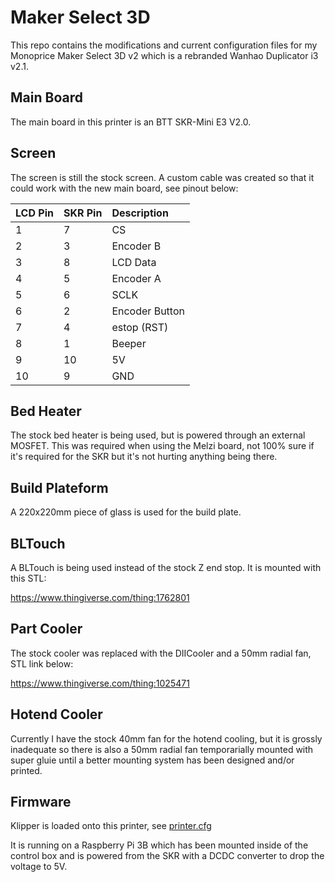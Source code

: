 # Maker Select 3D

This repo contains the modifications and current configuration files for my Monoprice Maker Select 3D v2 which is a rebranded Wanhao Duplicator i3 v2.1.

## Main Board

The main board in this printer is an BTT SKR-Mini E3 V2.0.

## Screen

The screen is still the stock screen. A custom cable was created so that it could work with the new main board, see pinout below:

| LCD Pin | SKR Pin | Description    |
| ---     | :--     | :--            | 
| 1       | 7       | CS             | 
| 2       | 3       | Encoder B      | 
| 3       | 8       | LCD Data       | 
| 4       | 5       | Encoder A      | 
| 5       | 6       | SCLK           | 
| 6       | 2       | Encoder Button | 
| 7       | 4       | estop (RST)    | 
| 8       | 1       | Beeper         | 
| 9       | 10      | 5V             | 
| 10      | 9       | GND            | 

## Bed Heater

The stock bed heater is being used, but is powered through an external MOSFET. This was required when using the Melzi board, not 100% sure if it's required for the SKR but it's not hurting anything being there.

## Build Plateform

A 220x220mm piece of glass is used for the build plate.

## BLTouch

A BLTouch is being used instead of the stock Z end stop. It is mounted with this STL:

https://www.thingiverse.com/thing:1762801

## Part Cooler

 The stock cooler was replaced with the DIICooler and a 50mm radial fan, STL link below:
 
https://www.thingiverse.com/thing:1025471

## Hotend Cooler

Currently I have the stock 40mm fan for the hotend cooling, but it is grossly inadequate so there is also a 50mm radial fan temporarially mounted with super gluie until a better mounting system has been designed and/or printed.



## Firmware

Klipper is loaded onto this printer, see [printer.cfg](printer.cfg)

It is running on a Raspberry Pi 3B which has been mounted inside of the control box and is powered from the SKR with a DCDC converter to drop the voltage to 5V.
